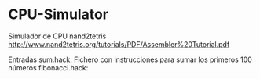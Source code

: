 # CPU-Simulator

Simulador de CPU nand2tetris
http://www.nand2tetris.org/tutorials/PDF/Assembler%20Tutorial.pdf

Entradas
	sum.hack: Fichero con instrucciones para sumar los primeros 100 números
	fibonacci.hack:
